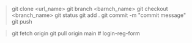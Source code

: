 > git clone <url_name>
> git branch <barnch_name>
> git checkout <branch_name>
> git status
> git add .
> git commit -m "commit message"
> git push

> git fetch origin
> git pull origin main
#   l o g i n - r e g - f o r m  
 